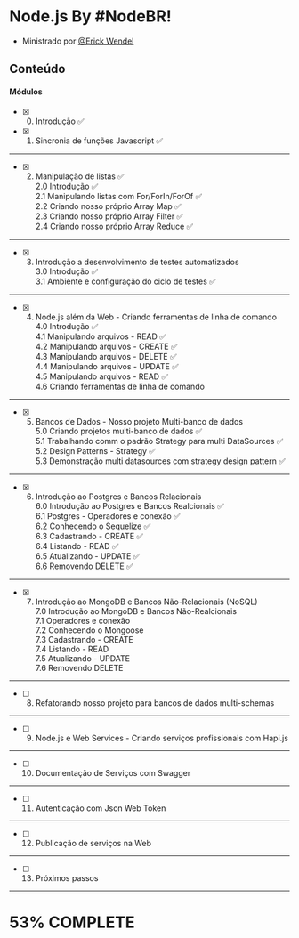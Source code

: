 # Node.js By #NodeBR!
 - Ministrado por [@Erick Wendel](https://github.com/ErickWendel)

## Conteúdo <a name = "content"></a>
#### Módulos
- [x] 0. Introdução ✅
- [x] 1. Sincronia de funções Javascript ✅
---
- [x] 2. Manipulação de listas ✅<br>
2.0 Introdução ✅<br>
2.1 Manipulando listas com For/ForIn/ForOf ✅<br>
2.2 Criando nosso próprio Array Map ✅<br>
2.3 Criando nosso próprio Array Filter ✅<br>
2.4 Criando nosso próprio Array Reduce ✅<br>
---
- [x] 3. Introdução a desenvolvimento de testes automatizados <br>
3.0 Introdução ✅<br>
3.1 Ambiente e configuração do ciclo de testes ✅<br>
---
- [x] 4. Node.js além da Web - Criando ferramentas de linha de comando <br>
4.0 Introdução ✅<br>
4.1 Manipulando arquivos - READ ✅<br>
4.2 Manipulando arquivos - CREATE ✅<br>
4.3 Manipulando arquivos - DELETE ✅<br>
4.4 Manipulando arquivos - UPDATE ✅<br>
4.5 Manipulando arquivos - READ ✅<br>
4.6 Criando ferramentas de linha de comando
---
- [x] 5. Bancos de Dados - Nosso projeto Multi-banco de dados<br>
5.0 Criando projetos multi-banco de dados  ✅<br>
5.1 Trabalhando comm o padrão Strategy para multi DataSources ✅<br>
5.2 Design Patterns - Strategy ✅<br>
5.3 Demonstração multi datasources com strategy design pattern ✅<br>
---
- [x] 6. Introdução ao Postgres e Bancos Relacionais<br>
6.0 Introdução ao Postgres e Bancos Realcionais ✅<br>
6.1 Postgres - Operadores e conexão ✅<br>
6.2 Conhecendo o Sequelize ✅<br>
6.3 Cadastrando - CREATE ✅<br>
6.4 Listando - READ ✅<br>
6.5 Atualizando - UPDATE ✅<br>
6.6 Removendo DELETE ✅<br>

---
- [x] 7. Introdução ao MongoDB e Bancos Não-Relacionais (NoSQL)<br>
7.0 Introdução ao MongoDB e Bancos Não-Realcionais <br>
7.1 Operadores e conexão<br>
7.2 Conhecendo o Mongoose<br>
7.3 Cadastrando - CREATE<br>
7.4 Listando - READ<br>
7.5 Atualizando - UPDATE<br>
7.6 Removendo DELETE<br>
---
- [ ] 8. Refatorando nosso projeto para bancos de dados multi-schemas
---
- [ ] 9. Node.js e Web Services - Criando serviços profissionais com Hapi.js
---
- [ ] 10. Documentação de Serviços com Swagger
---
- [ ] 11. Autenticação com Json Web Token
---
- [ ] 12. Publicação de serviços na Web
---
- [ ] 13. Próximos passos
---
<b>

<h1>53% COMPLETE </h1>

</b>